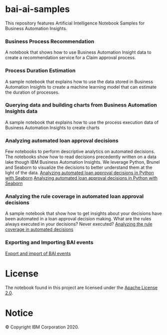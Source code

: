 # bai-ai-samples
This repository features Artificial Intelligence Notebook Samples for Business Automation Insights.

### Business Process Recommendation

A notebook that shows how to use Business Automation Insight data to create a recommendation service for a Claim approval process. 

### Process Duration Estimation

A sample notebook that explains how to use the data stored in Business Automation Insights to create a machine learning model that can estimate the duration of processes.

### Querying data and building charts from Business Automation Insights data

A sample notebook that explains how to use the process execution data of Business Automation Insights to create charts 

### Analyzing automated loan approval decisions

Few notebooks to perform descriptive analytics on automated decisions. The notebooks show how to read decisions precedently written on a data lake though IBM Business Automation Insights. We leverage Python, Brunel and Seaborn to visualize the decisions to better understand them at the light of the data.
[Analyzing automated loan approval decisions in Python with Seaborn](./notebooks/Analyzing%20loan%20approval%20decisions%20in%20Python%20with%20Seaborn.ipynb)
[Analyzing automated loan approval decisions in Python with Seaborn](./notebooks/Analyzing%20loan%20approval%20decisions%20in%20Python%20with%20Seaborn.ipynb)

### Analyzing the rule coverage in automated loan approval decisions

A sample notebook that show how to get insights about your decisions have been automated in a loan approval decision making.
What are the rules always executed in your decisions? Never executed?
[Analyzing the rule coverage in automated decisions](./notebooks/Analyzing%20the%20rule%20coverage%20in%20automated%20decisions.ipynb)
 
### Exporting and Importing BAI events
[Export and import of BAI events](./EVENT-EXPORT-IMPORT.md)

# License
The notebook found in this project are licensed under the [Apache License 2.0](LICENSE).

# Notice
© Copyright IBM Corporation 2020.
